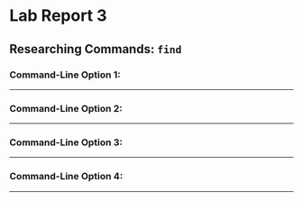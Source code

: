 # Lab Report 3

## Researching Commands: `find`

### Command-Line Option 1: 
---

### Command-Line Option 2: 
---

### Command-Line Option 3: 
---

### Command-Line Option 4: 
---
